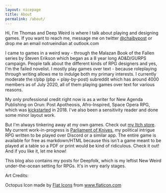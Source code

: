 ```yaml
---
layout: nicepage
title: About
permalink: /about/
---
```


Hi, I'm Thomas and Deep Weird is where I talk about playing and designing games. If you want to reach me, message me on twitter [@chaibypost](www.twitter.com/chaibypost) or drop me an email notrueindian at outlook.com
  
I came to games in a weird way - through the Malazan Book of the Fallen series by Steven Erikson which began as a 8 year long AD&D/GURPS campaign. People talk about the different kinds of RPG designers and yes, I'm the failed novelist. I mostly play games over text - because roleplaying through writing allows me to indulge both my primary interests. I currently moderate the r/pbp (pbp = play-by-post) subreddit which has around 4000 members as of July 2020, all of them playing games over text for various reasons. 

My only professional credit right now is as a writer for New Agenda Publishing on Orun: Post Apotheosis, Afro-Inspired, Space Opera RPG, which was [kickstarted](https://www.kickstarter.com/projects/newagendapubs/orun) in 2018. I've also been a sensitivity reader and done some minor layout work.

But I'm always tinkering away at my own games. Check out [my Itch store](https://notrueindian.itch.io/). My current work-in-progress is [Parliament of Knives](/parliament-of-knives/), my political intrigue RPG written to be played over Discord or a similar app. The entire game is available for free as markdown/HTML because this isn't a game meant to be played at a table so a PDF or print would be kind of ridiculous. Check it out! And if you like it, let me know!

This blog also contains my posts for Deepfolk, which is my leftist New Weird under-the-ocean setting for RPGs. It's in very early stages.

Art Credits:

Octopus Icon made by <a href="https://www.flaticon.com/authors/flat-icons" title="Flat Icons">Flat Icons</a> from <a href="https://www.flaticon.com/" title="Flaticon">www.flaticon.com</a>
